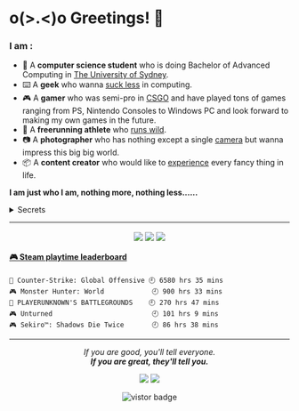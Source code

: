 # o(>.<)o Greetings! 👋

### I am :
* 📜 A **computer science student** who is doing Bachelor of Advanced Computing in [The University of Sydney](https://www.sydney.edu.au/).
* ⌨️ A **geek** who wanna [suck less](https://suckless.org/) in computing.
* 🎮 A **gamer** who was semi-pro in [CSGO](https://www.faceit.com/en/players/Sooodaa) and have played tons of games ranging from PS, Nintendo Consoles to Windows PC and look forward to making my own games in the future.
* 🏃 A **freerunning athlete** who [runs wild](https://www.instagram.com/hilbert_kong/).
* 📷 A **photographer** who has nothing except a single [camera](https://www.eyeem.com/u/hilbertkong) but wanna impress this big big world.
* 📦 A **content creator** who would like to [experience](https://space.bilibili.com/13696479) every fancy thing in life.

**I am just who I am, nothing more, nothing less......**
<details>
    <summary>Secrets</summary>
    <br>
</details>

<hr>

<p align="center">
    <img align="center" src="https://github-readme-stats.vercel.app/api/top-langs/?username=soooda&layout=compact&theme=dracula"/>
    <img align="center" src="https://github-readme-stats.vercel.app/api?username=soooda&show_icons=true&count_private=true&include_all_commits=true&line_height=20&theme=dracula"/>
    <img align="center" src="https://github-profile-trophy.vercel.app/?username=soooda&theme=dracula"/>
</p>

<!-- steam-box start -->
#### <a href="https://gist.github.com/58342eb205bcd66ddd75f6e49340d604" target="_blank">🎮 Steam playtime leaderboard</a>
```text
🔫 Counter-Strike: Global Offensive 🕘 6580 hrs 35 mins
🎮 Monster Hunter: World            🕘 900 hrs 33 mins
🍳 PLAYERUNKNOWN'S BATTLEGROUNDS    🕘 270 hrs 47 mins
🎮 Unturned                         🕘 101 hrs 9 mins
🎮 Sekiro™: Shadows Die Twice       🕘 86 hrs 38 mins
```
<!-- Powered by https://github.com/YouEclipse/steam-box . -->
<!-- steam-box end -->

<hr>
<p align="center">
    <i>If you are good, you'll tell everyone.<br><b>If you are great, they'll tell you.</b></i>
    <p align="center">
        <a href= "https://www.linkedin.com/in/hilbert-kong-31b276165/"><img src="https://img.icons8.com/nolan/32/linkedin.png"/></a>
        <a href= "https://hilbertkong.me"><img src="https://img.icons8.com/nolan/32/chrome.png"/></a>
    </p>
</p>

<p align="center">
    <img src="https://visitor-badge.glitch.me/badge?page_id=soooda.soooda" alt="vistor badge" />
</p>
